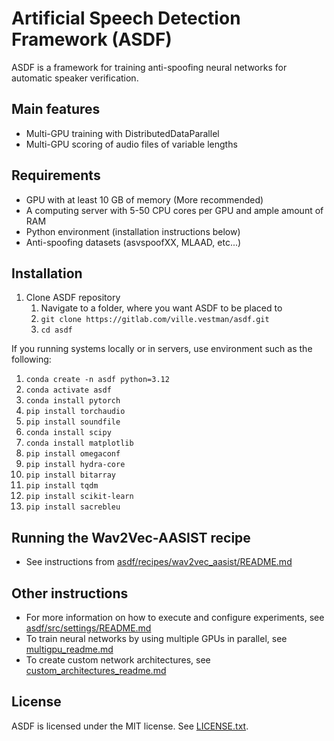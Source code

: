 # Artificial Speech Detection Framework (ASDF)

ASDF is a framework for training anti-spoofing neural networks for automatic speaker verification.

## Main features
- Multi-GPU training with DistributedDataParallel
- Multi-GPU scoring of audio files of variable lengths

## Requirements
- GPU with at least 10 GB of memory (More recommended)
- A computing server with 5-50 CPU cores per GPU and ample amount of RAM
- Python environment (installation instructions below)
- Anti-spoofing datasets (asvspoofXX, MLAAD, etc...)

## Installation

1) Clone ASDF repository
   1) Navigate to a folder, where you want ASDF to be placed to
   2) `git clone https://gitlab.com/ville.vestman/asdf.git`
   3) `cd asdf`

If you running systems locally or in servers, use environment such as the following:

1) `conda create -n asdf python=3.12`
2) `conda activate asdf`
3) `conda install pytorch`
4) `pip install torchaudio`
5) `pip install soundfile`
6) `conda install scipy`
7) `conda install matplotlib`
8) `pip install omegaconf`
9) `pip install hydra-core`
10) `pip install bitarray`
11) `pip install tqdm`
12) `pip install scikit-learn`
13) `pip install sacrebleu`












## Running the Wav2Vec-AASIST recipe

- See instructions from [asdf/recipes/wav2vec_aasist/README.md](asdf/recipes/wav2vec_aasist/README.md)


## Other instructions
- For more information on how to execute and configure experiments, see [asdf/src/settings/README.md](asdf/src/settings/README.md)
- To train neural networks by using multiple GPUs in parallel, see [multigpu_readme.md](multigpu_readme.md)
- To create custom network architectures, see [custom_architectures_readme.md](custom_architectures_readme.md)

## License

ASDF is licensed under the MIT license. See [LICENSE.txt](LICENSE.txt). 
 